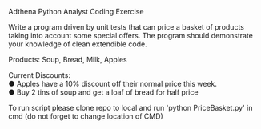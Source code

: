 Adthena Python Analyst Coding Exercise

Write a program driven by unit tests that can price a basket of products taking into account some special
offers. The program should demonstrate your knowledge of clean extendible code.

Products: Soup, Bread, Milk, Apples

Current Discounts:   
● Apples have a 10% discount off their normal price this week.  
● Buy 2 tins of soup and get a loaf of bread for half price

To run script please clone repo to local and run 'python PriceBasket.py' in cmd (do not forget to change location of CMD)
